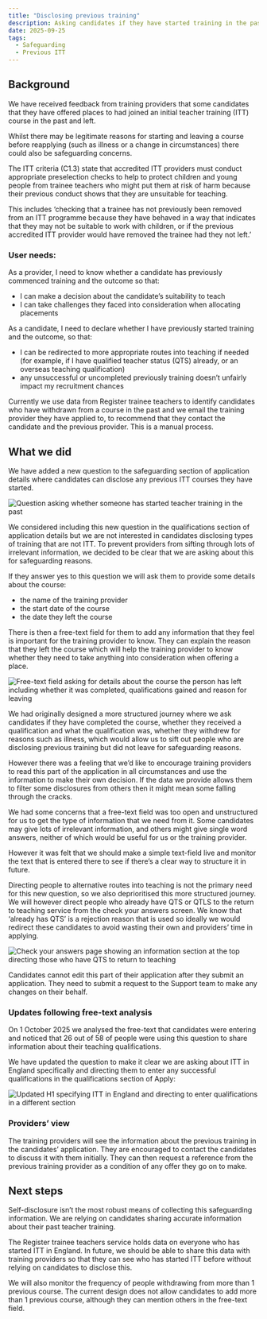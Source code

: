 ```yaml
---
title: "Disclosing previous training"
description: Asking candidates if they have started training in the past.
date: 2025-09-25
tags:
  - Safeguarding
  - Previous ITT
---
```

## Background 

We have received feedback from training providers that some candidates that they have offered places to had joined an initial teacher training (ITT) course in the past and left. 

Whilst there may be legitimate reasons for starting and leaving a course before reapplying (such as illness or a change in circumstances) there could also be safeguarding concerns.  

The ITT criteria (C1.3) state that accredited ITT providers must conduct appropriate preselection checks to help to protect children and young people from trainee teachers who might put them at risk of harm because their previous conduct shows that they are unsuitable for teaching.  

This includes ‘checking that a trainee has not previously been removed from an ITT programme because they have behaved in a way that indicates that they may not be suitable to work with children, or if the previous accredited ITT provider would have removed the trainee had they not left.’ 

### User needs: 

As a provider, I need to know whether a candidate has previously commenced training and the outcome so that: 

* I can make a decision about the candidate’s suitability to teach 
* I can take challenges they faced into consideration when allocating placements

As a candidate, I need to declare whether I have previously started training and the outcome, so that: 
* I can be redirected to more appropriate routes into teaching if needed (for example, if I have qualified teacher status (QTS) already, or an overseas teaching qualification) 
* any unsuccessful or uncompleted previously training doesn’t unfairly impact my recruitment chances 

Currently we use data from Register trainee teachers to identify candidates who have withdrawn from a course in the past and we email the training provider they have applied to, to recommend that they contact the candidate and the previous provider. This is a manual process. 

## What we did 

We have added a new question to the safeguarding section of application details where candidates can disclose any previous ITT courses they have started. 

![Question asking whether someone has started teacher training in the past](previous-itt-question.png)

We considered including this new question in the qualifications section of application details but we are not interested in candidates disclosing types of training that are not ITT. To prevent providers from sifting through lots of irrelevant information, we decided to be clear that we are asking about this for safeguarding reasons.  

If they answer yes to this question we will ask them to provide some details about the course: 

* the name of the training provider 
* the start date of the course 
* the date they left the course 

There is then a free-text field for them to add any information that they feel is important for the training provider to know. They can explain the reason that they left the course which will help the training provider to know whether they need to take anything into consideration when offering a place. 

![Free-text field asking for details about the course the person has left including whether it was completed, qualifications gained and reason for leaving](previous-itt-details.png)

We had originally designed a more structured journey where we ask candidates if they have completed the course, whether they received a qualification and what the qualification was, whether they withdrew for reasons such as illness, which would allow us to sift out people who are disclosing previous training but did not leave for safeguarding reasons. 

However there was a feeling that we’d like to encourage training providers to read this part of the application in all circumstances and use the information to make their own decision. If the data we provide allows them to filter some disclosures from others then it might mean some falling through the cracks. 

We had some concerns that a free-text field was too open and unstructured for us to get the type of information that we need from it. Some candidates may give lots of irrelevant information, and others might give single word answers, neither of which would be useful for us or the training provider. 

However it was felt that we should make a simple text-field live and monitor the text that is entered there to see if there’s a clear way to structure it in future. 

Directing people to alternative routes into teaching is not the primary need for this new question, so we also deprioritised this more structured journey. We will however direct people who already have QTS or QTLS to the return to teaching service from the check your answers screen. We know that ‘already has QTS’ is a rejection reason that is used so ideally we would redirect these candidates to avoid wasting their own and providers’ time in applying.  

![Check your answers page showing an information section at the top directing those who have QTS to return to teaching](previous-itt-check-your-answers.png)

Candidates cannot edit this part of their application after they submit an application. They need to submit a request to the Support team to make any changes on their behalf. 

### Updates following free-text analysis 

On 1 October 2025 we analysed the free-text that candidates were entering and noticed that 26 out of 58 of people were using this question to share information about their teaching qualifications.  

We have updated the question to make it clear we are asking about ITT in England specifically and directing them to enter any successful qualifications in the qualifications section of Apply: 

![Updated H1 specifying ITT in England and directing to enter qualifications in a different section](previous-itt-updated-question.png)

### Providers’ view 

The training providers will see the information about the previous training in the candidates’ application. They are encouraged to contact the candidates to discuss it with them initially. They can then request a reference from the previous training provider as a condition of any offer they go on to make. 

## Next steps 

Self-disclosure isn’t the most robust means of collecting this safeguarding information. We are relying on candidates sharing accurate information about their past teacher training. 

The Register trainee teachers service holds data on everyone who has started ITT in England. In future, we should be able to share this data with training providers so that they can see who has started ITT before without relying on candidates to disclose this. 

We will also monitor the frequency of people withdrawing from more than 1 previous course. The current design does not allow candidates to add more than 1 previous course, although they can mention others in the free-text field. 

